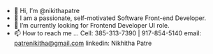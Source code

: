 - 👋 Hi, I’m @nikithapatre
- 👀 I am a passionate, self-motivated Software Front-end Developer.
- 🌱 I’m currently looking for Frontend Developer UI role. 
- 📫 How to reach me ... 
Cell: 385-313-7390 | 917-854-5140
email: patrenikitha@gmail.com
linkedin: Nikhitha Patre
<!---
nikithapatre/nikithapatre is a ✨ special ✨ repository because its `README.md` (this file) appears on your GitHub profile.
You can click the Preview link to take a look at your changes.
--->
